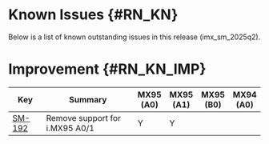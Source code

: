 Known Issues {#RN_KN}
============

Below is a list of known outstanding issues in this release (imx_sm_2025q2).

Improvement {#RN_KN_IMP}
============

| Key     | Summary                        | MX95<br> (A0) | MX95<br> (A1) | MX95<br> (B0) | MX94<br> (A0) |
|------------|-------------------------------|---|---|---|---|
| [SM-192](https://jira.sw.nxp.com/projects/SM/issues/SM-192) | Remove support for i.MX95 A0/1 | Y | Y | | |

